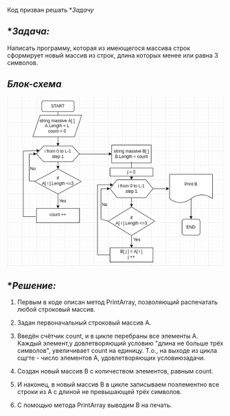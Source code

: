 Код призван решать **Задачу*

## **Задача:*   
Написать программу, которая из имеющегося массива строк сформирует новый массив из строк, длина которых менее или равна 3 символов.

## *Блок-схема*

![Блок-схема](Screenshot.png)

## **Решение:*

1. Первым в коде описан метод PrintArray, позволяющий распечатать любой строковый массив.

2. Задан первоначальный строковый массив А.
3. Введён счётчик count, и в цикле перебраны все элементы А. Каждый элемент,у довлетворяющий условию "длина не больше трёх символов", увеличивает count на единицу. Т.о., на выходе из цикла сщгте - число элементов А, удовлетворяющих условиюзадачи.
4. Создан новый массив В с количеством элементов, равным count.
5. И наконец, в новый массив В в цикле записываем поэлементно все строки из А с длиной не превышающей трёх символов.
6. С помощью метода PrintArray выводим В на печать.  



